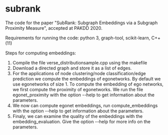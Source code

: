 # subrank
The code for the paper "SubRank: Subgraph Embeddings via a Subgraph Proximity Measure", accepted at PAKDD 2020.

Requirements for running the code: python 3, graph-tool, scikit-learn, C++(11)

Steps for computing embeddings:
1. Compile the file verse_distributionsample.cpp using the makefile
2. Download a directed graph and store it as a list of edges.
3. For the applications of node clustering/node classification/edge prediction we compute the embeddings of egonetworks.
By default we use egonetworks of size 1. To compute the embedding of ego networks, we first compute the proximity of egonetworks.
We run the file egonet_proximity with the option --help to get information about the parameters.
4. We now can compute egonet embeddings, run compute_embeddings with the option --help to get information about the parameters.
5. Finaly, we can examine the quality of the embeddings with the embedding_evaluation. Give the option --help for more info on the parameters. 


